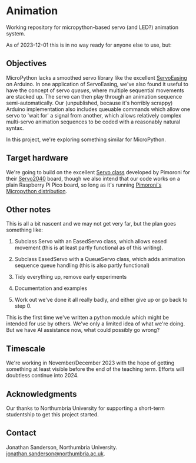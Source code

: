 # Animation
Working repository for micropython-based servo (and LED?) animation system.

As of 2023-12-01 this is in no way ready for anyone else to use, but:

## Objectives

MicroPython lacks a smoothed servo library like the excellent [ServoEasing](https://github.com/ArminJo/ServoEasing) on Arduino. In one application of ServoEasing, we've also found it useful to have the concept of servo _queues_, where multiple sequential movements are stacked up. The servo can then play through an animation sequence semi-automatically. Our (unpublished, because it's horribly scrappy) Arduino implementation also includes queuable commands which allow one servo to 'wait for' a signal from another, which allows relatively complex multi-servo animation sequences to be coded with a reasonably natural syntax.

In this project, we're exploring something similar for MicroPython.

## Target hardware

We're going to build on the excellent [Servo class](https://github.com/pimoroni/pimoroni-pico/tree/main/micropython/modules/servo) developed by Pimoroni for their [Servo2040](https://shop.pimoroni.com/products/servo-2040?variant=39800591679571) board, though we also intend that our code works on a plain Raspberry Pi Pico board, so long as it's running [Pimoroni's Micropython distribution](https://github.com/pimoroni/pimoroni-pico/releases).

## Other notes

This is all a bit nascent and we may not get very far, but the plan goes something like:

1. Subclass Servo with an EasedServo class, which allows eased movement
(this is at least partly functional as of this writing).

2. Subclass EasedServo with a QueueServo class, which adds animation sequence queue handling
(this is also partly functional)

3. Tidy everything up, remove early experiments
4. Documentation and examples
5. Work out we've done it all really badly, and either give up or go back to step 0.

This is the first time we've written a python module which might be intended for use by others. We've only a limited idea of what we're doing. But we have AI assistance now, what could possibly go wrong?

## Timescale

We're working in November/December 2023 with the hope of getting something at least visible before the end of the teaching term. Efforts will doubtless continue into 2024.

## Acknowledgments

Our thanks to Northumbria University for supporting a short-term studentship to get this project started.

## Contact

Jonathan Sanderson, Northumbria University. [jonathan.sanderson@northumbria.ac.uk](mailto:jonathan.sanderson@northumbria.ac.uk).
